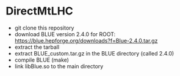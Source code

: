 # DirectMtLHC

- git clone this repository
- download BLUE version 2.4.0 for ROOT: https://blue.hepforge.org/downloads?f=Blue-2.4.0.tar.gz
- extract the tarball
- extract BLUE_custom.tar.gz in the BLUE directory (called 2.4.0)
- compile BLUE (make)
- link libBlue.so to the main directory